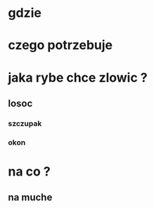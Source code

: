 

# gdzie 
# czego potrzebuje
# jaka rybe chce zlowic ? 

## losoc

### szczupak 
### okon

# na co ? 
## na muche